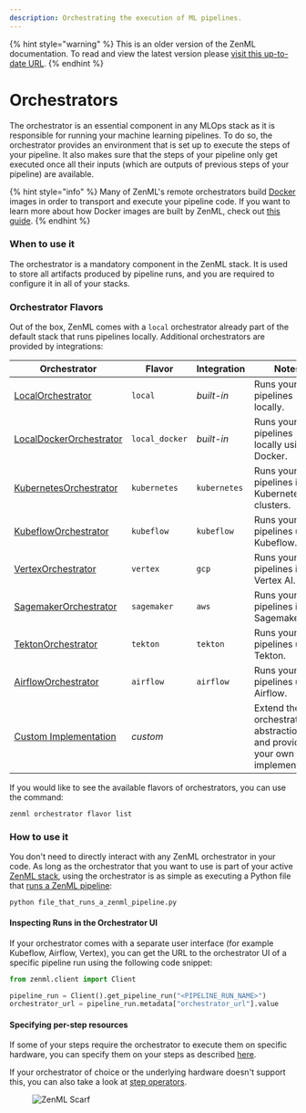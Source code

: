 ```yaml
---
description: Orchestrating the execution of ML pipelines.
---
```


{% hint style="warning" %}
This is an older version of the ZenML documentation. To read and view the latest version please [visit this up-to-date URL](https://docs.zenml.io).
{% endhint %}


# Orchestrators

The orchestrator is an essential component in any MLOps stack as it is responsible for running your machine learning
pipelines. To do so, the orchestrator provides an environment that is set up to execute the steps of your pipeline. It
also makes sure that the steps of your pipeline only get executed once all their inputs (which are outputs of previous
steps of your pipeline) are available.

{% hint style="info" %}
Many of ZenML's remote orchestrators build [Docker](https://www.docker.com/) images in order to transport and execute
your pipeline code. If you want to learn more about how Docker images are built by ZenML, check
out [this guide](/docs/book/user-guide/advanced-guide/environment-management/containerize-your-pipeline.md).
{% endhint %}

### When to use it

The orchestrator is a mandatory component in the ZenML stack. It is used to store all artifacts produced by pipeline
runs, and you are required to configure it in all of your stacks.

### Orchestrator Flavors

Out of the box, ZenML comes with a `local` orchestrator already part of the default stack that runs pipelines locally.
Additional orchestrators are provided by integrations:

| Orchestrator                               | Flavor         | Integration  | Notes                                                                   |
|--------------------------------------------|----------------|--------------|-------------------------------------------------------------------------|
| [LocalOrchestrator](local.md)              | `local`        | _built-in_   | Runs your pipelines locally.                                            |
| [LocalDockerOrchestrator](local-docker.md) | `local_docker` | _built-in_   | Runs your pipelines locally using Docker.                               |
| [KubernetesOrchestrator](kubernetes.md)    | `kubernetes`   | `kubernetes` | Runs your pipelines in Kubernetes clusters.                             |
| [KubeflowOrchestrator](kubeflow.md)        | `kubeflow`     | `kubeflow`   | Runs your pipelines using Kubeflow.                                     |
| [VertexOrchestrator](vertex.md)            | `vertex`       | `gcp`        | Runs your pipelines in Vertex AI.                                       |
| [SagemakerOrchestrator](sagemaker.md)      | `sagemaker`    | `aws`        | Runs your pipelines in Sagemaker.                                       |
| [TektonOrchestrator](tekton.md)            | `tekton`       | `tekton`     | Runs your pipelines using Tekton.                                       |
| [AirflowOrchestrator](airflow.md)          | `airflow`      | `airflow`    | Runs your pipelines using Airflow.                                      |
| [Custom Implementation](custom.md)         | _custom_       |              | Extend the orchestrator abstraction and provide your own implementation |

If you would like to see the available flavors of orchestrators, you can use the command:

```shell
zenml orchestrator flavor list
```

### How to use it

You don't need to directly interact with any ZenML orchestrator in your code. As long as the orchestrator that you want
to use is part of your active [ZenML stack](/docs/book/user-guide/starter-guide/understand-stacks.md), using the
orchestrator is as simple as executing a Python file
that [runs a ZenML pipeline](/docs/book/user-guide/starter-guide/starter-guide.md):

```shell
python file_that_runs_a_zenml_pipeline.py
```

#### Inspecting Runs in the Orchestrator UI

If your orchestrator comes with a separate user interface (for example Kubeflow, Airflow, Vertex), you can get the URL
to the orchestrator UI of a specific pipeline run using the following code snippet:

```python
from zenml.client import Client

pipeline_run = Client().get_pipeline_run("<PIPELINE_RUN_NAME>")
orchestrator_url = pipeline_run.metadata["orchestrator_url"].value
```

#### Specifying per-step resources

If some of your steps require the orchestrator to execute them on specific hardware, you can specify them on your steps
as described [here](/docs/book/user-guide/advanced-guide/pipelining-features/configure-steps-pipelines.md).

If your orchestrator of choice or the underlying hardware doesn't support this, you can also take a look
at [step operators](../step-operators/step-operators.md).

<!-- For scarf -->
<figure><img alt="ZenML Scarf" referrerpolicy="no-referrer-when-downgrade" src="https://static.scarf.sh/a.png?x-pxid=f0b4f458-0a54-4fcd-aa95-d5ee424815bc" /></figure>
